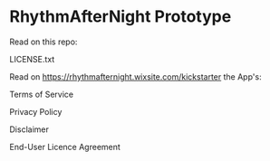 # RhythmAfterNight Prototype
Read on this repo:

LICENSE.txt

Read on https://rhythmafternight.wixsite.com/kickstarter the App's:

Terms of Service

Privacy Policy

Disclaimer

End-User Licence Agreement
